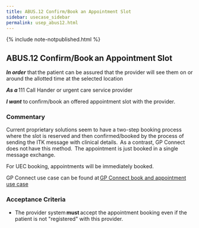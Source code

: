 ```yaml
---
title: ABUS.12 Confirm/Book an Appointment Slot 
sidebar: usecase_sidebar
permalink: usep_abus12.html
---
```

{% include note-notpublished.html %}

## ABUS.12 Confirm/Book an Appointment Slot 
**_In order_** that the patient can be assured that the provider will see them on or around the allotted time at the selected location 

**_As a_** 111 Call Hander or urgent care service provider 

**_I want_** to confirm/book an offered appointment slot with the provider. 

### Commentary 
Current proprietary solutions seem to have a two-step booking process where the slot is reserved and then confirmed/booked by the process of sending the ITK message with clinical details.  As a contrast, GP Connect does not have this method.  The appointment is just booked in a single message exchange. 

For UEC booking, appointments will be immediately booked.

GP Connect use case can be found at <a href="https://nhsconnect.github.io/gpconnect/appointments_use_case_book_an_appointment.html" target="_blank">GP Connect book and appointment use case</a>

### Acceptance Criteria 
* The provider system **must** accept the appointment booking even if the patient is not "registered" with this provider. 
